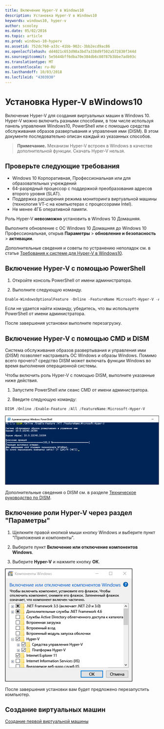 ```yaml
---
title: Включение Hyper-V в Windows10
description: Установка Hyper-V в Windows10
keywords: windows10, hyper-v
author: scooley
ms.date: 05/02/2016
ms.topic: article
ms.prod: windows-10-hyperv
ms.assetid: 752dc760-a33c-41bb-902c-3bb2ecd9ac86
ms.openlocfilehash: dd4021c653d98a3bd7a338d9f502a572830f344d
ms.sourcegitcommit: 5e5644bff6dba70e384db6c80787b3bbe7adb93c
ms.translationtype: MT
ms.contentlocale: ru-RU
ms.lasthandoff: 10/03/2018
ms.locfileid: "4303930"
---
```

# <a name="install-hyper-v-on-windows-10"></a>Установка Hyper-V вWindows10

Включение Hyper-V для создания виртуальных машин в Windows 10.  
Hyper-V можно включить разными способами, в том числе используя панель управления Windows10, PowerShell или с помощью средства обслуживания образов развертывания и управления ими (DISM). В этом документе последовательно описан каждый из указанных способов.

> **Примечание.** Механизм Hyper-V встроен в Windows в качестве дополнительной функции. Скачать Hyper-V нельзя.

## <a name="check-requirements"></a>Проверьте следующие требования

* Windows 10 Корпоративная, Профессиональная или для образовательных учреждений
* 64-разрядный процессор с поддержкой преобразования адресов второго уровня (SLAT).
* Поддержка расширения режима мониторинга виртуальной машины (технология VT-c на компьютерах с процессорами Intel).
* Не менее 4ГБ оперативной памяти.

Роль Hyper-V **невозможно** установить в Windows 10 Домашняя.

Выполните обновление с ОС Windows 10 Домашняя до Windows 10 Профессиональная, открыв **Параметры** > **обновление и безопасность** > **активации**.

Дополнительные сведения и советы по устранению неполадок см. в статье [Требования к системе для Hyper-V в Windows10](../reference/hyper-v-requirements.md).

## <a name="enable-hyper-v-using-powershell"></a>Включение Hyper-V с помощью PowerShell

1. Откройте консоль PowerShell от имени администратора.

2. Выполните следующую команду.

  ```powershell
  Enable-WindowsOptionalFeature -Online -FeatureName Microsoft-Hyper-V -All
  ```

  Если не удается найти команду, убедитесь, что вы используете PowerShell от имени администратора.

После завершения установки выполните перезагрузку.

## <a name="enable-hyper-v-with-cmd-and-dism"></a>Включение Hyper-V с помощью CMD и DISM

Система обслуживания образов развертывания и управления ими (DISM) позволяет настраивать ОС Windows и образы Windows.  Помимо всего прочего? средство DISM может включать функции Windows во время выполнения операционной системы.

Чтобы включить роль Hyper-V с помощью DISM, выполните указанные ниже действия.

1. Запустите PowerShell или сеанс CMD от имени администратора.

1. Введите следующую команду:

  ```powershell
  DISM /Online /Enable-Feature /All /FeatureName:Microsoft-Hyper-V
  ```

  ![Окно консоли с процессом включения Hyper-V.](media/dism_upd.png)

Дополнительные сведения о DISM см. в разделе [Техническое руководство по DISM](https://technet.microsoft.com/en-us/library/hh824821.aspx).

## <a name="enable-the-hyper-v-role-through-settings"></a>Включение роли Hyper-V через раздел "Параметры"

1. Щелкните правой кнопкой мыши кнопку Windows и выберите пункт "Приложения и компоненты".

2. Выберите пункт **Включение или отключение компонентов Windows**.

3. Выберите **Hyper-V** и нажмите кнопку **ОК**.

![Диалоговое окно "Программы и компоненты" Windows](media/enable_role_upd.png)

После завершения установки вам будет предложено перезапустить компьютер.

## <a name="make-virtual-machines"></a>Создание виртуальных машин

[Создание первой виртуальной машины](quick-create-virtual-machine.md)
